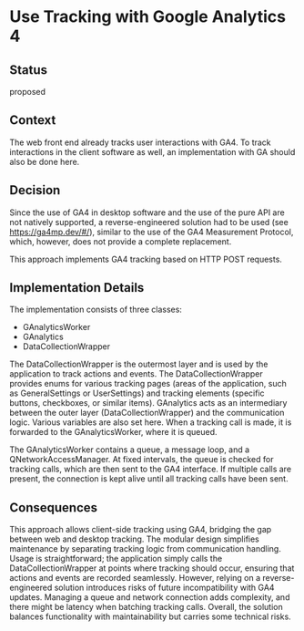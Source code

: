 # Use Tracking with Google Analytics 4 

## Status

proposed

## Context

The web front end already tracks user interactions with GA4. To track interactions in the client software as well, an implementation with GA should also be done here. 

## Decision

Since the use of GA4 in desktop software and the use of the pure API are not natively supported, a reverse-engineered solution had to be used (see https://ga4mp.dev/#/), similar to the use of the GA4 Measurement Protocol, which, however, does not provide a complete replacement.

This approach implements GA4 tracking based on HTTP POST requests.

## Implementation Details

The implementation consists of three classes:

* GAnalyticsWorker
* GAnalytics
* DataCollectionWrapper

The DataCollectionWrapper is the outermost layer and is used by the application to track actions and events. The DataCollectionWrapper provides enums for various tracking pages (areas of the application, such as GeneralSettings or UserSettings) and tracking elements (specific buttons, checkboxes, or similar items).
GAnalytics acts as an intermediary between the outer layer (DataCollectionWrapper) and the communication logic. Various variables are also set here. When a tracking call is made, it is forwarded to the GAnalyticsWorker, where it is queued.

The GAnalyticsWorker contains a queue, a message loop, and a QNetworkAccessManager. At fixed intervals, the queue is checked for tracking calls, which are then sent to the GA4 interface. If multiple calls are present, the connection is kept alive until all tracking calls have been sent.

## Consequences

This approach allows client-side tracking using GA4, bridging the gap between web and desktop tracking. The modular design simplifies maintenance by separating tracking logic from communication handling. Usage is straightforward; the application simply calls the DataCollectionWrapper at points where tracking should occur, ensuring that actions and events are recorded seamlessly. However, relying on a reverse-engineered solution introduces risks of future incompatibility with GA4 updates. Managing a queue and network connection adds complexity, and there might be latency when batching tracking calls. Overall, the solution balances functionality with maintainability but carries some technical risks.
